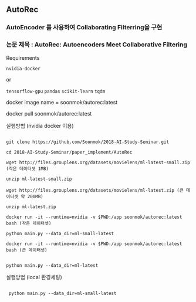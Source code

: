 ## AutoRec

### AutoEncoder 를 사용하여 Collaborating Filterring을 구현

### 논문 제목 : AutoRec: Autoencoders Meet Collaborative Filtering

Requirements 

`nvidia-docker`

or 

`tensorflow-gpu`
`pandas`
`scikit-learn`
`tqdm`

docker image name = soonmok/autorec:latest

docker pull soonmok/autorec:latest


실행방법 (nvidia docker 이용)

```docker pull soonmok/autorec:latest

git clone https://github.com/Soonmok/2018-AI-Study-Seminar.git

cd 2018-AI-Study-Seminar/paper_implement/AutoRec

wget http://files.grouplens.org/datasets/movielens/ml-latest-small.zip (작은 데이터셋 1MB)

unzip ml-latest-small.zip

wget http://files.grouplens.org/datasets/movielens/ml-latest.zip (큰 데이터셋 약 200MB)

unzip ml-latest.zip

docker run -it --runtime=nvidia -v $PWD:/app soonmok/autorec:latest bash (작은 데이터셋)

python main.py --data_dir=ml-small-latest

docker run -it --runtime=nvidia -v $PWD:/app soonmok/autorec:latest bash (큰 데이터셋)


python main.py --data_dir=ml-latest
```


실행방법 (local 환경세팅)

```pip install requirements.txt

 python main.py --data_dir=ml-small-latest
